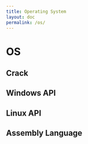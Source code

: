 ```yaml
---
title: Operating System
layout: doc
permalink: /os/
---
```



# OS

## Crack

## Windows API

## Linux API

## Assembly Language